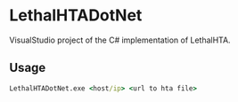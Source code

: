 # LethalHTADotNet
VisualStudio project of the C# implementation of LethalHTA.


## Usage
```cmd
LethalHTADotNet.exe <host/ip> <url to hta file>

```
